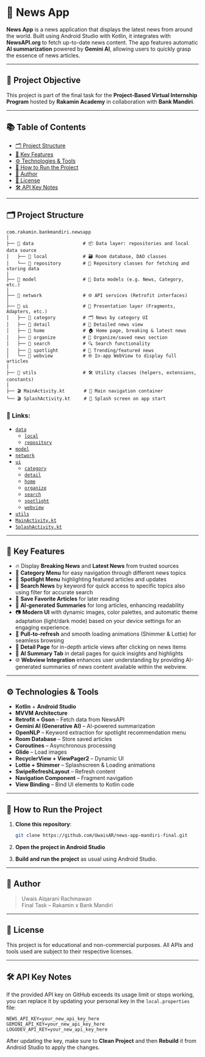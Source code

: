 
# 📰 News App

**News App** is a news application that displays the latest news from around the world. Built using Android Studio with Kotlin, it integrates with **NewsAPI.org** to fetch up-to-date news content. The app features automatic **AI summarization** powered by **Gemini AI**, allowing users to quickly grasp the essence of news articles.

---

## 🎯 Project Objective

This project is part of the final task for the **Project-Based Virtual Internship Program** hosted by **Rakamin Academy** in collaboration with **Bank Mandiri**.

---

## 📚 Table of Contents
 
- [🗂️ Project Structure](#️-project-structure)  
- [🌟 Key Features](#-key-features)  
- [⚙️ Technologies & Tools](#️-technologies--tools)  
- [🚀 How to Run the Project](#-how-to-run-the-project)
- [👤 Author](#-author)  
- [📄 License](#-license)  
- [🛠️ API Key Notes](#️-api-key-notes)  

---

## 🗂️ Project Structure

```
com.rakamin.bankmandiri.newsapp
│
├── 📁 data                  # 📦 Data layer: repositories and local data source
│   ├── 📁 local             # 🗃️ Room database, DAO classes
│   └── 📁 repository        # 🔄 Repository classes for fetching and storing data
│
├── 📁 model                 # 📑 Data models (e.g. News, Category, etc.)
│
├── 📁 network               # 🌐 API services (Retrofit interfaces)
│
├── 📁 ui                    # 🎨 Presentation layer (Fragments, Adapters, etc.)
│   ├── 📁 category          # 🗂️ News by category UI
│   ├── 📁 detail            # 📖 Detailed news view
│   ├── 📁 home              # 🏠 Home page, breaking & latest news
│   ├── 📁 organize          # 📌 Organize/saved news section
│   ├── 📁 search            # 🔍 Search functionality
│   ├── 📁 spotlight         # 🌟 Trending/featured news
│   └── 📁 webview           # 🌐 In-app WebView to display full articles
│
├── 📁 utils                 # 🛠️ Utility classes (helpers, extensions, constants)
│
├── 🎬 MainActivity.kt       # 🧭 Main navigation container
└── 🎬 SplashActivity.kt     # 🚀 Splash screen on app start
```

### 📁 Links:
- [`data`](https://github.com/UwaisAR/news-app-rakamin-bankmandiri/tree/main/app/src/main/java/com/rakamin/bankmandiri/newsapp/data)
  - [`local`](https://github.com/UwaisAR/news-app-rakamin-bankmandiri/tree/main/app/src/main/java/com/rakamin/bankmandiri/newsapp/data/local)
  - [`repository`](https://github.com/UwaisAR/news-app-rakamin-bankmandiri/tree/main/app/src/main/java/com/rakamin/bankmandiri/newsapp/data/repository)
- [`model`](https://github.com/UwaisAR/news-app-rakamin-bankmandiri/tree/main/app/src/main/java/com/rakamin/bankmandiri/newsapp/model)
- [`network`](https://github.com/UwaisAR/news-app-rakamin-bankmandiri/tree/main/app/src/main/java/com/rakamin/bankmandiri/newsapp/network)
- [`ui`](https://github.com/UwaisAR/news-app-rakamin-bankmandiri/tree/main/app/src/main/java/com/rakamin/bankmandiri/newsapp/ui)
  - [`category`](https://github.com/UwaisAR/news-app-rakamin-bankmandiri/tree/main/app/src/main/java/com/rakamin/bankmandiri/newsapp/ui/category)
  - [`detail`](https://github.com/UwaisAR/news-app-rakamin-bankmandiri/tree/main/app/src/main/java/com/rakamin/bankmandiri/newsapp/ui/detail)
  - [`home`](https://github.com/UwaisAR/news-app-rakamin-bankmandiri/tree/main/app/src/main/java/com/rakamin/bankmandiri/newsapp/ui/home)
  - [`organize`](https://github.com/UwaisAR/news-app-rakamin-bankmandiri/tree/main/app/src/main/java/com/rakamin/bankmandiri/newsapp/ui/organize)
  - [`search`](https://github.com/UwaisAR/news-app-rakamin-bankmandiri/tree/main/app/src/main/java/com/rakamin/bankmandiri/newsapp/ui/search)
  - [`spotlight`](https://github.com/UwaisAR/news-app-rakamin-bankmandiri/tree/main/app/src/main/java/com/rakamin/bankmandiri/newsapp/ui/spotlight)
  - [`webview`](https://github.com/UwaisAR/news-app-rakamin-bankmandiri/tree/main/app/src/main/java/com/rakamin/bankmandiri/newsapp/ui/webview)
- [`utils`](https://github.com/UwaisAR/news-app-rakamin-bankmandiri/tree/main/app/src/main/java/com/rakamin/bankmandiri/newsapp/utils)
- [`MainActivity.kt`](https://github.com/UwaisAR/news-app-rakamin-bankmandiri/blob/main/app/src/main/java/com/rakamin/bankmandiri/newsapp/MainActivity.kt)
- [`SplashActivity.kt`](https://github.com/UwaisAR/news-app-rakamin-bankmandiri/blob/main/app/src/main/java/com/rakamin/bankmandiri/newsapp/SplashActivity.kt)
 
---

## 🌟 Key Features

- 🔥 Display **Breaking News** and **Latest News** from trusted sources
- 📂 **Category Menu** for easy navigation through different news topics
- 🌟 **Spotlight Menu** highlighting featured articles and updates
- 🔎 **Search News** by keyword for quick access to specific topics also using filter for accurate search
- 📌 **Save Favorite Articles** for later reading
- 🧠 **AI-generated Summaries** for long articles, enhancing readability
- 📷 **Modern UI** with dynamic images, color palettes, and automatic theme adaptation (light/dark mode) based on your device settings for an engaging experience.
- 🔁 **Pull-to-refresh** and smooth loading animations (Shimmer & Lottie) for seamless browsing
- 📖 **Detail Page** for in-depth article views after clicking on news items
- 🤖 **AI Summary Tab** in detail pages for quick insights and highlights
- 🌐 **Webview Integration** enhances user understanding by providing AI-generated summaries of news content available within the webview.

---

## ⚙️ Technologies & Tools

- **Kotlin** + **Android Studio**
- **MVVM Architecture**
- **Retrofit + Gson** – Fetch data from NewsAPI
- **Gemini AI (Generative AI)** – AI-powered summarization
- **OpenNLP** – Keyword extraction for spotlight recommendation menu
- **Room Database** – Store saved articles
- **Coroutines** – Asynchronous processing
- **Glide** – Load images
- **RecyclerView + ViewPager2** – Dynamic UI
- **Lottie + Shimmer** – Splashscreen & Loading animations
- **SwipeRefreshLayout** – Refresh content
- **Navigation Component** – Fragment navigation
- **View Binding** – Bind UI elements to Kotlin code

---

## 🚀 How to Run the Project

1. **Clone this repository**:
   ```bash
   git clone https://github.com/UwaisAR/news-app-mandiri-final.git
   ```

2. **Open the project in Android Studio**

3. **Build and run the project** as usual using Android Studio.

---


## 👤 Author

> Uwais Alqarani Rachmawan  
> Final Task – Rakamin x Bank Mandiri

---


## 📄 License

This project is for educational and non-commercial purposes. All APIs and tools used are subject to their respective licenses.


---

## 🛠️ API Key Notes

If the provided API key on GitHub exceeds its usage limit or stops working, you can replace it by updating your personal key in the `local.properties` file:

```properties
NEWS_API_KEY=your_new_api_key_here
GEMINI_API_KEY=your_new_api_key_here
LOGODEV_API_KEY=your_new_api_key_here
```

After updating the key, make sure to **Clean Project** and then **Rebuild** it from Android Studio to apply the changes.
